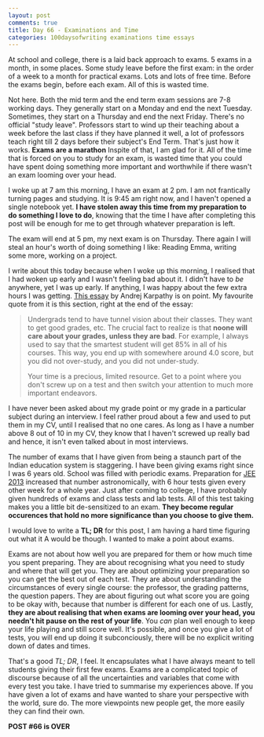 ```yaml
---
layout: post
comments: true
title: Day 66 - Examinations and Time
categories: 100daysofwriting examinations time essays
---
```


At school and college, there is a laid back approach to exams. 5 exams in a
month, in some places.  Some study leave before the first exam: in the order of
a week to a month for practical exams. Lots and lots of free time. Before the
exams begin, before each exam. All of this is wasted time.

Not here. Both the mid term and the end term exam sessions are 7-8 working days.
They generally start on a Monday and end the next Tuesday. Sometimes, they start
on a Thursday and end the next Friday. There's no official "study leave".
Professors start to wind up their teaching about a week before the last class if
they have planned it well, a lot of professors teach right till 2 days before
their subject's End Term. That's just how it works. **Exams are a marathon**
Inspite of that, I am glad for it. All of the time that is forced on you to
study for an exam, is wasted time that you could have spent doing something more
important and worthwhile if there wasn't an exam looming over your head.

I woke up at 7 am this morning, I have an exam at 2 pm. I am not frantically
turning pages and studying. It is 9:45 am right now, and I haven't opened a
single notebook yet. **I have stolen away this time from my preparation to do
something I love to do**, knowing that the time I have after completing this post
will be enough for me to get through whatever preparation is left.

The exam will end at 5 pm, my next exam is on Thursday. There again I will steal
an hour's worth of doing something I like: Reading Emma, writing some more,
working on a project.

I write about this today because when I woke up this morning, I realised that I
had woken up early and I wasn't feeling bad about it. I didn't have to _be_
anywhere, yet I was up early. If anything, I was happy about the few extra hours
I was getting. [This essay](http://cs.stanford.edu/people/karpathy/advice.html)
by Andrej Karpathy is on point. My favourite quote from it is this section,
right at the end of the essay:

> Undergrads tend to have tunnel vision about their classes. They want to get
> good grades, etc. The crucial fact to realize is that **noone will care about
> your grades, unless they are bad**. For example, I always used to say that the
> smartest student will get 85% in all of his courses. This way, you end up with
> somewhere around 4.0 score, but you did not over-study, and you did not
> under-study.
> 
> Your time is a precious, limited resource. Get to a point where you don't
> screw up on a test and then switch your attention to much more important
> endeavors.

I have never been asked about my grade point or my grade in a particular subject
during an interview. I feel rather proud about a few and used to put them in my
CV, until I realised that no one cares. As long as I have a number above 8 out
of 10 in my CV, they know that I haven't screwed up really bad and hence, it
isn't even talked about in most interviews.

The number of exams that I have given from being a staunch part of the Indian
education system is staggering. I have been giving exams right since I was 6
years old. School was filled with periodic exams. Preparation for [JEE
2013](https://jeeadv.ac.in/) increased that number astronomically, with 6 hour
tests given every other week for a whole year. Just after coming to college, I
have probably given hundreds of exams and class tests and lab tests. All of this
test taking makes you a little bit de-sensitized to an exam. **They become
regular occurences that hold no more significance than you choose to give
them.**

I would love to write a **TL; DR** for this post, I am having a hard time
figuring out what it A would be though. I wanted to make a point about exams.

Exams are not about how well you are prepared for them or how much time you
spent preparing. They are about recognising what you need to study and where
that will get you. They are about optimizing your preparation so you can get the
best out of each test. They are about understanding the circumstances of every
single course: the professor, the grading patterns, the question papers.  They
are about figuring out what score you are going to be okay with, because that
number is different for each one of us. Lastly, **they are about realising that
when exams are looming over your head, you needn't hit pause on the rest of your
life**.  You _can_ plan well enough to keep your life playing and still score
well. It's possible, and once you give a lot of tests, you will end up doing it
subconciously, there will be no explicit writing down of dates and times.

That's a good _TL; DR_, I feel. It encapsulates what I have always meant to tell
students giving their first few exams. Exams are a complicated topic of
discourse because of all the uncertainties and variables that come with every
test you take. I have tried to summarise my experiences above. If you have given
a lot of exams and have wanted to share your perspective with the world, sure
do. The more viewpoints new people get, the more easily they can find their own.

**POST #66 is OVER**
